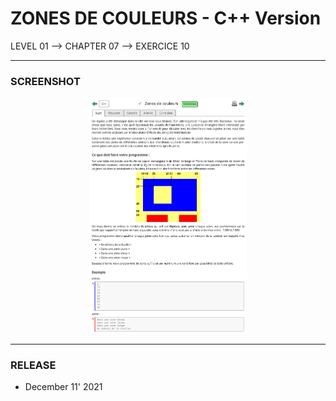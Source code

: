 # ZONES DE COULEURS - C++ Version
LEVEL 01 --> CHAPTER 07 --> EXERCICE 10

---
### **SCREENSHOT**

<div align="center">
    <img
        src="https://github.com/Ayckinn/CPP/blob/main/FRANCE_IOI/LEVEL_01/Chapter_07/10_zones_couleurs/todo.png"
        alt="DEMO"
        style="width:50%">
</div>

---
### **RELEASE**

- December 11' 2021